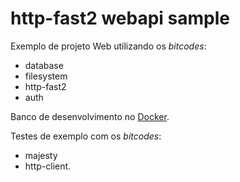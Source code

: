 # http-fast2 webapi sample

Exemplo de projeto Web utilizando os *bitcodes*:

- database
- filesystem
- http-fast2
- auth

Banco de desenvolvimento no [Docker](./docker-compose.yml).

Testes de exemplo com os *bitcodes*:

- majesty
- http-client.
